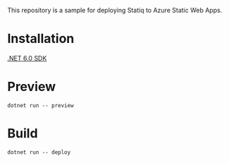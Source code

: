 This repository is a sample for deploying Statiq to Azure Static Web Apps.

# Installation
[.NET 6.0 SDK](https://dotnet.microsoft.com/download)


# Preview
```
dotnet run -- preview
```

# Build
```
dotnet run -- deploy
```
